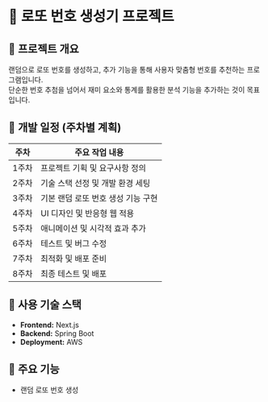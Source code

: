 # 🎰 로또 번호 생성기 프로젝트

## 📌 프로젝트 개요
랜덤으로 로또 번호를 생성하고, 추가 기능을 통해 사용자 맞춤형 번호를 추천하는 프로그램입니다.  
단순한 번호 추첨을 넘어서 재미 요소와 통계를 활용한 분석 기능을 추가하는 것이 목표입니다.

## 📅 개발 일정 (주차별 계획)

| 주차  | 주요 작업 내용 |
|-------|--------------------------------|
| 1주차 | 프로젝트 기획 및 요구사항 정의 |
| 2주차 | 기술 스택 선정 및 개발 환경 세팅 |
| 3주차 | 기본 랜덤 로또 번호 생성 기능 구현 |
| 4주차 | UI 디자인 및 반응형 웹 적용 |
| 5주차 | 애니메이션 및 시각적 효과 추가 |
| 6주차 | 테스트 및 버그 수정 |
| 7주차 | 최적화 및 배포 준비 |
| 8주차 | 최종 테스트 및 배포 |

## 🔧 사용 기술 스택
- **Frontend:** Next.js
- **Backend:** Spring Boot
- **Deployment:** AWS

## 🚀 주요 기능
- 랜덤 로또 번호 생성

